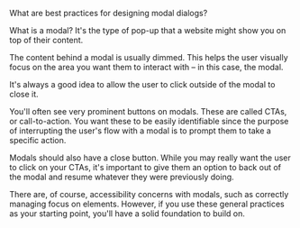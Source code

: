 <!-- @format -->

What are best practices for designing modal dialogs?

What is a modal? It's the type of pop-up that a website might show you on top of their content.

The content behind a modal is usually dimmed. This helps the user visually focus on the area you want them to interact with – in this case, the modal.

It's always a good idea to allow the user to click outside of the modal to close it.

You'll often see very prominent buttons on modals. These are called CTAs, or call-to-action. You want these to be easily identifiable since the purpose of interrupting the user's flow with a modal is to prompt them to take a specific action.

Modals should also have a close button. While you may really want the user to click on your CTAs, it's important to give them an option to back out of the modal and resume whatever they were previously doing.

There are, of course, accessibility concerns with modals, such as correctly managing focus on elements. However, if you use these general practices as your starting point, you'll have a solid foundation to build on.
